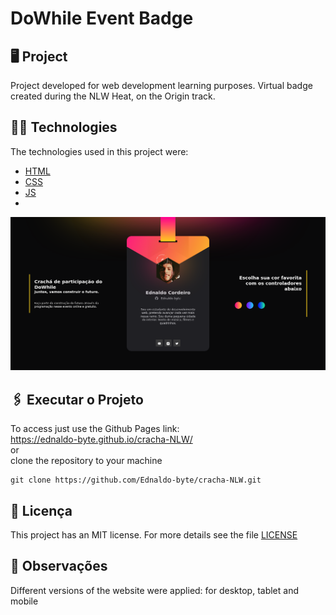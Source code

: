 # DoWhile Event Badge

  ## 🖥 Project
  Project developed for web development learning purposes.
  Virtual badge created during the NLW Heat, on the Origin track.

  ## 👨‍💻 Technologies
  The technologies used in this project were:
  - [HTML](https://developer.mozilla.org/en-US/docs/Web/HTML)
  - [CSS](https://developer.mozilla.org/en-US/docs/Web/CSS)
  - [JS](https://developer.mozilla.org/en-US/docs/Web/JavaScript)
  - 
  <div align="center">
      <img src=".github/home.png" width="600px"/>
  </div>

  ## 🖇 Executar o Projeto

  To access just use the Github Pages link:
  <br>
  https://ednaldo-byte.github.io/cracha-NLW/
  <br>
  or
  <br>
  clone the repository to your machine
  ```
  git clone https://github.com/Ednaldo-byte/cracha-NLW.git
  ```
  ##  📃 Licença
  This project has an MIT license. For more details see the file [LICENSE](LICENSE.md)



  ## 📌 Observações
  Different versions of the website were applied: for desktop, tablet and mobile
